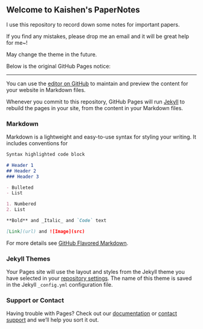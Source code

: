 ## Welcome to Kaishen's PaperNotes

I use this repository to record down some notes for important papers.

If you find any mistakes, please drop me an email and it will be great help for me~!

May change the theme in the future.















Below is the original GitHub Pages notice:

---

You can use the [editor on GitHub](https://github.com/Oukaishen/PaperNotes/edit/master/README.md) to maintain and preview the content for your website in Markdown files.

Whenever you commit to this repository, GitHub Pages will run [Jekyll](https://jekyllrb.com/) to rebuild the pages in your site, from the content in your Markdown files.

### Markdown

Markdown is a lightweight and easy-to-use syntax for styling your writing. It includes conventions for

```markdown
Syntax highlighted code block

# Header 1
## Header 2
### Header 3

- Bulleted
- List

1. Numbered
2. List

**Bold** and _Italic_ and `Code` text

[Link](url) and ![Image](src)
```

For more details see [GitHub Flavored Markdown](https://guides.github.com/features/mastering-markdown/).

### Jekyll Themes

Your Pages site will use the layout and styles from the Jekyll theme you have selected in your [repository settings](https://github.com/Oukaishen/PaperNotes/settings). The name of this theme is saved in the Jekyll `_config.yml` configuration file.



### Support or Contact

Having trouble with Pages? Check out our [documentation](https://help.github.com/categories/github-pages-basics/) or [contact support](https://github.com/contact) and we’ll help you sort it out.



